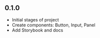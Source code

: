 ## 0.1.0

* Initial stages of project
* Create components: Button, Input, Panel
* Add Storybook and docs
